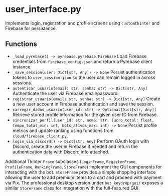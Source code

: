# user_interface.py

Implements login, registration and profile screens using `customtkinter` and
Firebase for persistence.

## Functions
- `_load_pyrebase() -> pyrebase.pyrebase.Firebase`
  Load Firebase credentials from `firebase_config.json` and return a Pyrebase
  client instance.
- `_save_session(user: Dict[str, Any]) -> None`
  Persist authentication tokens to `user_session.json` so the user can remain
  logged in across sessions.
- `autenticar_usuario(email: str, senha: str) -> Dict[str, Any]`
  Authenticate the user via Firebase email/password.
- `registrar_usuario(email: str, senha: str) -> Dict[str, Any]`
  Create a new user account in Firebase authentication and save the session.
- `carregar_dados_usuario(user_id: str) -> Optional[Dict[str, Any]]`
  Retrieve stored profile information for the given user ID from Firebase.
- `sincronizar_perfil(user_id: str, nome: str, lucro_total: float, tempo_total_min: int, bots_ativos_max: int) -> None`
  Persist profile metrics and update ranking using functions from
  `cloud/firebase_client.py`.
- `login_via_discord() -> Dict[str, Any]`
  Perform OAuth login with Discord, create the user in Firebase if needed and
  return the authentication data with Discord info attached.

Additional Tkinter `Frame` subclasses (`LoginFrame`, `RegisterFrame`,
`ProfileFrame`, `RankingFrame`, `StoreFrame`) implement the GUI components for
interacting with the bot. `StoreFrame` provides a simple shopping interface
allowing the user to add premium items to a cart and proceed with payment via
Pix. The professional desktop version under `bot_keydrop/gui/` exposes a
similar `StoreFrame` class for integration with the full-featured GUI.
